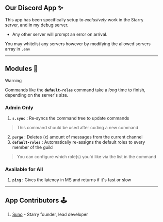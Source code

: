 ## Our Discord App ✨
This app has been specifically setup to _exclusively_ work in the Starry server, and in my debug server.
- Any other server will prompt an error on arrival.

You may whitelist any servers however by modifying the allowed servers array in `.env`

---

## Modules 📜
> [!WARNING]
> Commands like the **`default-roles`** command take a _long_ time to finish, depending on the server's size.
### Admin Only
1. **`s.sync`** : Re-syncs the command tree to update commands
> This command should be used after coding a new command
2. **`purge`** : Deletes (x) amount of messages from the current channel
3. **`default-roles`** : Automatically re-assigns the default roles to every member of the guild
> You can configure which role(s) you'd like via the list in the command
### Available for All
1. **`ping`** : Gives the latency in MS and returns if it's fast or slow

---

## App Contributors 🕹️
1. [Suno](https://github.com/mr-suno) - Starry founder, lead developer
